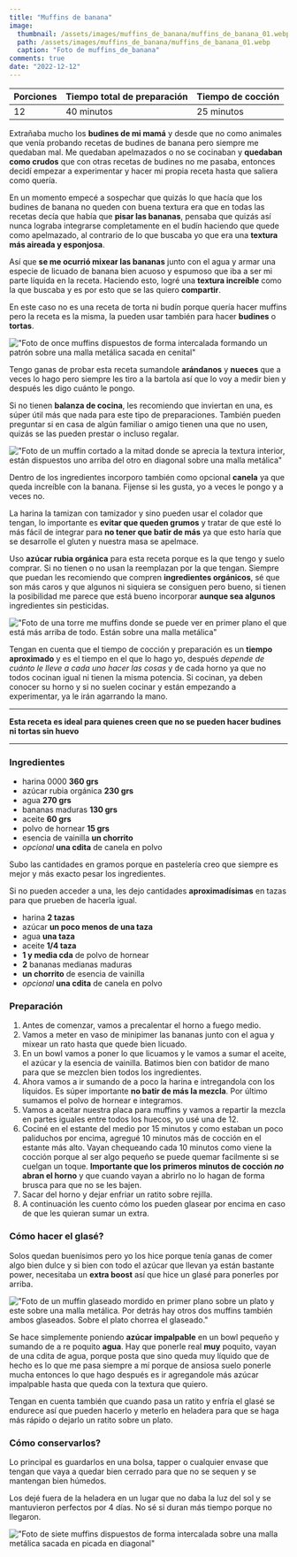 ```yaml
---
title: "Muffins de banana"
image: 
  thumbnail: /assets/images/muffins_de_banana/muffins_de_banana_01.webp
  path: /assets/images/muffins_de_banana/muffins_de_banana_01.webp
  caption: "Foto de muffins_de_banana"
comments: true
date: "2022-12-12"
---
```


| Porciones | Tiempo total de preparación | Tiempo de cocción |
|-----------|-----------------------------|-------------------|
| 12        | 40 minutos                  | 25 minutos        |

Extrañaba mucho los **budines de mi mamá** y desde que no como animales que venía probando recetas de budines de banana pero siempre me quedaban mal. Me quedaban apelmazados o no se cocinaban y **quedaban como crudos** que con otras recetas de budines no me pasaba, entonces decidí empezar a experimentar y hacer mi propia receta hasta que saliera como quería.

En un momento empecé a sospechar que quizás lo que hacía que los budines de banana no queden con buena textura era que en todas las recetas decía que había que **pisar las bananas**, pensaba que quizás así nunca lograba integrarse completamente en el budín haciendo que quede como apelmazado, al contrario de lo que buscaba yo que era una **textura más aireada y esponjosa**.

Así que **se me ocurrió mixear las bananas** junto con el agua y armar una especie de licuado de banana bien acuoso y espumoso que iba a ser mi parte líquida en la receta. Haciendo esto, logré una **textura increíble** como la que buscaba y es por esto que se las quiero **compartir**.

En este caso no es una receta de torta ni budín porque quería hacer muffins pero la receta es la misma, la pueden usar también para hacer **budines** o **tortas**.

!["Foto de once muffins dispuestos de forma intercalada formando un patrón sobre una malla metálica sacada en cenital"](/assets/images/muffins_de_banana/muffins_de_banana_02.webp)

Tengo ganas de probar esta receta sumandole **arándanos** y **nueces** que a veces lo hago pero siempre les tiro a la bartola así que lo voy a medir bien y después les digo cuánto le pongo.

Si no tienen **balanza de cocina**, les recomiendo que inviertan en una, es súper útil más que nada para este tipo de preparaciones. También pueden preguntar si en casa de algún familiar o amigo tienen una que no usen, quizás se las pueden prestar o incluso regalar.

!["Foto de un muffin cortado a la mitad donde se aprecia la textura interior, están dispuestos uno arriba del otro en diagonal sobre una malla metálica"](/assets/images/muffins_de_banana/muffins_de_banana_00.webp)

Dentro de los ingredientes incorporo también como opcional **canela** ya que queda increíble con la banana. Fijense si les gusta, yo a veces le pongo y a veces no.

La harina la tamizan con tamizador y sino pueden usar el colador que tengan, lo importante es **evitar que queden grumos** y tratar de que esté lo más fácil de integrar para **no tener que batir de más** ya que esto haría que se desarrolle el gluten y nuestra masa se apelmace.

Uso **azúcar rubia orgánica** para esta receta porque es la que tengo y suelo comprar. Si no tienen o no usan la reemplazan por la que tengan. Siempre que puedan les recomiendo que compren **ingredientes orgánicos**, sé que son más caros y que algunos ni siquiera se consiguen pero bueno, si tienen la posibilidad me parece que está bueno incorporar **aunque sea algunos** ingredientes sin pesticidas.

!["Foto de una torre me muffins donde se puede ver en primer plano el que está más arriba de todo. Están sobre una malla metálica"](/assets/images/muffins_de_banana/muffins_de_banana_05.webp)

Tengan en cuenta que el tiempo de cocción y preparación es un **tiempo aproximado** y es el tiempo en el que lo hago yo, después *depende de cuánto le lleve a cada uno hacer las cosas* y de cada horno ya que no todos cocinan igual ni tienen la misma potencia. Si cocinan, ya deben conocer su horno y si no suelen cocinar y están empezando a experimentar, ya le irán agarrando la mano.

---

**Esta receta es ideal para quienes creen que no se pueden hacer budines ni tortas sin huevo**

---

### Ingredientes

- harina 0000 **360 grs**
- azúcar rubia orgánica **230 grs**
- agua **270 grs**
- bananas maduras **130 grs**
- aceite **60 grs**
- polvo de hornear **15 grs**
- esencia de vainilla **un chorrito**
- *opcional* **una cdita** de canela en polvo

Subo las cantidades en gramos porque en pastelería creo que siempre es mejor y más exacto pesar los ingredientes.

Si no pueden acceder a una, les dejo cantidades **aproximadísimas** en tazas para que prueben de hacerla igual.

- harina **2 tazas**
- azúcar **un poco menos de una taza**
- agua **una taza**
- aceite **1/4 taza**
- **1 y media cda** de polvo de hornear
- **2** bananas medianas maduras
- **un chorrito** de esencia de vainilla
- *opcional* **una cdita** de canela en polvo

### Preparación

1. Antes de comenzar, vamos a precalentar el horno a fuego medio.
2. Vamos a meter en vaso de minipimer las bananas junto con el agua y mixear un rato hasta que quede bien licuado.
3. En un bowl vamos a poner lo que licuamos y le vamos a sumar el aceite, el azúcar y la esencia de vainilla. Batimos bien con batidor de mano para que se mezclen bien todos los ingredientes.
4. Ahora vamos a ir sumando de a poco la harina e intregandola con los líquidos. Es súper importante **no batir de más la mezcla**. Por último sumamos el polvo de hornear e integramos.
5. Vamos a aceitar nuestra placa para muffins y vamos a repartir la mezcla en partes iguales entre todos los huecos, yo usé una de 12.
6. Cociné en el estante del medio por 15 minutos y como estaban un poco paliduchos por encima, agregué 10 minutos más de cocción en el estante más alto. Vayan chequeando cada 10 minutos como viene la cocción porque al ser algo pequeño se puede quemar facilmente si se cuelgan un toque. **Importante que los primeros minutos de cocción *no* abran el horno** y que cuando vayan a abrirlo no lo hagan de forma brusca para que no se les bajen.
7. Sacar del horno y dejar enfriar un ratito sobre rejilla.
8. A continuación les cuento cómo los pueden glasear por encima en caso de que les quieran sumar un extra.

### Cómo hacer el glasé?

Solos quedan buenísimos pero yo los hice porque tenía ganas de comer algo bien dulce y si bien con todo el azúcar que llevan ya están bastante power, necesitaba un **extra boost** así que hice un glasé para ponerles por arriba.

!["Foto de un muffin glaseado mordido en primer plano sobre un plato y este sobre una malla metálica. Por detrás hay otros dos muffins también ambos glaseados. Sobre el plato chorrea el glaseado."](/assets/images/muffins_de_banana/muffins_de_banana_04.webp)

Se hace simplemente poniendo **azúcar impalpable** en un bowl pequeño y sumando de a re poquito **agua**. Hay que ponerle real **muy** poquito, vayan de una cdita de agua, porque posta que sino queda muy líquido que de hecho es lo que me pasa siempre a mí porque de ansiosa suelo ponerle mucha entonces lo que hago después es ir agregandole más azúcar impalpable hasta que queda con la textura que quiero.

Tengan en cuenta también que cuando pasa un ratito y enfría el glasé se endurece así que pueden hacerlo y meterlo en heladera para que se haga más rápido o dejarlo un ratito sobre un plato.

### Cómo conservarlos?

Lo principal es guardarlos en una bolsa, tapper o cualquier envase que tengan que vaya a quedar bien cerrado para que no se sequen y se mantengan bien húmedos.

Los dejé fuera de la heladera en un lugar que no daba la luz del sol y se mantuvieron perfectos por 4 días. No sé si duran más tiempo porque no llegaron.

!["Foto de siete muffins dispuestos de forma intercalada sobre una malla metálica sacada en picada en diagonal"](/assets/images/muffins_de_banana/muffins_de_banana_01.webp)